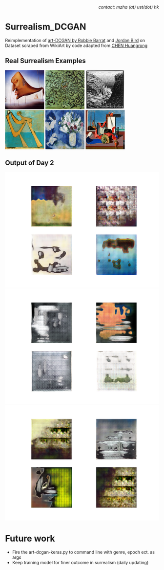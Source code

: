 <p align="right">
<i>contact: mzha (at) ust(dot) hk</i>
</p>

# Surrealism_DCGAN
Reimplementation of [art-DCGAN by Robbie Barrat](https://github.com/robbiebarrat/art-DCGAN) and [Jordan Bird](https://github.com/jordan-bird/art-DCGAN-Keras) on Dataset scraped from WikiArt by code adapted from [CHEN Huangrong](http://chenhuangrong.com/2018/10/26/2018-10-26-downloading-images-from-wikiart/)
## Real Surrealism Examples
![eg1](https://github.com/Dolores2333/Surrealism_DCGAN/blob/main/pics/000.png)
![eg2](https://github.com/Dolores2333/Surrealism_DCGAN/blob/main/pics/ascensionist-saint-cecilia.png)
![eg3](https://github.com/Dolores2333/Surrealism_DCGAN/blob/main/pics/atrani-coast-of-amalfi-1.png)
![eg4](https://github.com/Dolores2333/Surrealism_DCGAN/blob/main/pics/bather-1928.png)
![eg5](https://github.com/Dolores2333/Surrealism_DCGAN/blob/main/pics/bella-in-mourillon-1926.png)
![eg6](https://github.com/Dolores2333/Surrealism_DCGAN/blob/main/pics/bright-intervals-1928(1).png)
## Output of Day 2
![eg1](https://github.com/Dolores2333/Surrealism_DCGAN/blob/main/pics/1622532689931.png)
![eg2](https://github.com/Dolores2333/Surrealism_DCGAN/blob/main/pics/1622532726930.png)
![eg3](https://github.com/Dolores2333/Surrealism_DCGAN/blob/main/pics/1622532865217.png)

# Future work
- Fire the art-dcgan-keras.py to command line with genre, epoch ect. as args
- Keep training model for finer outcome in surrealism (daily updating)


